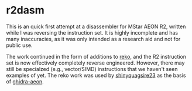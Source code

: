 # r2dasm

This is an quick first attempt at a disassembler for MStar AEON R2, written while I was reversing the instruction set. It is highly incomplete and has many inaccuracies, as it was only intended as a research aid and not for public use.

The work continued in the form of additions to [reko](https://github.com/uxmal/reko/), and the R2 instruction set is now effectively completely reverse engineered. However, there may still be specialzed (e.g., vector/SIMD) instructions that we haven't seen examples of yet. The reko work was used by [shinyquagsire23](https://github.com/shinyquagsire23) as the basis of [ghidra-aeon](https://github.com/shinyquagsire23/ghidra-aeon).
